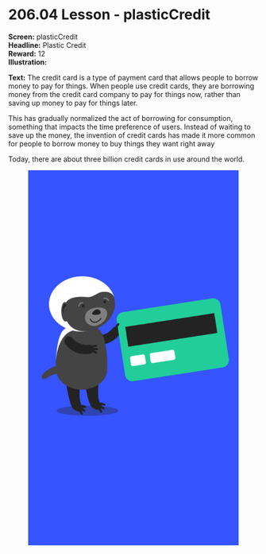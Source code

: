 # 206.04 Lesson - plasticCredit

**Screen:** plasticCredit\
**Headline:** Plastic Credit\
**Reward:** 12\
**Illustration:**

**Text:** The credit card is a type of payment card that allows people to borrow money to pay for things. When people use credit cards, they are borrowing money from the credit card company to pay for things now, rather than saving up money to pay for things later.

This has gradually normalized the act of borrowing for consumption, something that impacts the time preference of users. Instead of waiting to save up the money, the invention of credit cards has made it more common for people to borrow money to buy things they want right away

Today, there are about three billion credit cards in use around the world.

<figure><img src="../.gitbook/assets/206-04.png" alt=""><figcaption></figcaption></figure>
